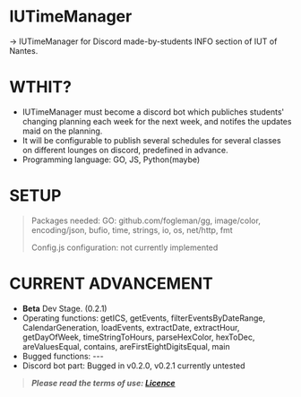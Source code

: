 # IUTimeManager
-> IUTimeManager for Discord made-by-students INFO section of IUT of Nantes.
# WTHIT?
- IUTimeManager must become a discord bot which publiches students' changing planning each week for the next week, and notifes the updates maid on the planning.
- It will be configurable to publish several schedules for several classes on different lounges on discord, predefined in advance.
- Programming language: GO, JS, Python(maybe)
# SETUP
> Packages needed: GO: github.com/fogleman/gg, image/color, encoding/json, bufio, time, strings, io, os, net/http, fmt
> 
> Config.js configuration: not currently implemented
# CURRENT ADVANCEMENT
- **Beta** Dev Stage. (0.2.1)
- Operating functions: getICS, getEvents, filterEventsByDateRange, CalendarGeneration, loadEvents, extractDate, extractHour, getDayOfWeek, timeStringToHours, parseHexColor, hexToDec, areValuesEqual, contains, areFirstEightDigitsEqual, main
- Bugged functions: ---
- Discord bot part: Bugged in v0.2.0, v0.2.1 currently untested
> ***Please read the terms of use: [Licence](LICENSE.md)***
